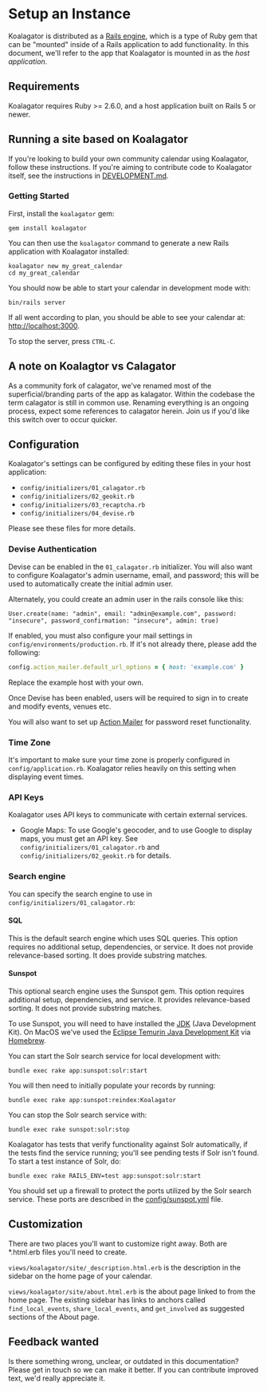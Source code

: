 # Setup an Instance

Koalagator is distributed as a [Rails engine](http://guides.rubyonrails.org/engines.html), which is a type of Ruby gem that can be "mounted" inside of a Rails application to add functionality. In this document, we'll refer to the app that Koalagator is mounted in as the *host application*.

## Requirements

Koalagator requires Ruby >= 2.6.0, and a host application built on Rails 5 or newer.

## Running a site based on Koalagator

If you're looking to build your own community calendar using Koalagator, follow these instructions. If you're aiming to contribute code to Koalagator itself, see the instructions in [DEVELOPMENT.md](https://github.com/Koalagator/Koalagator/blob/main/DEVELOPMENT.md).

### Getting Started

First, install the `koalagator` gem:

    gem install koalagator
    
You can then use the `koalagator` command to generate a new Rails application with Koalagator installed:

    koalagator new my_great_calendar
    cd my_great_calendar

You should now be able to start your calendar in development mode with:

    bin/rails server

If all went according to plan, you should be able to see your calendar at: [http://localhost:3000](http://localhost:3000).

To stop the server, press `CTRL-C`.

## A note on Koalagtor vs Calagator

As a community fork of calagator, we've renamed most of the superficial/branding parts of the app as kalagator.
Within the codebase the term calagator is still in common use. Renaming everything is an ongoing process, expect some references to calagator herein. Join us if you'd like this switch over to occur quicker.

## Configuration

Koalagator's settings can be configured by editing these files in your host application:

* `config/initializers/01_calagator.rb`
* `config/initializers/02_geokit.rb`
* `config/initializers/03_recaptcha.rb`
* `config/initializers/04_devise.rb`

Please see these files for more details.

### Devise Authentication
Devise can be enabled in the `01_calagator.rb` initializer.
You will also want to configure Koalagator's admin username, email, and password; this will
be used to automatically create the initial admin user.

Alternately, you could create an admin user in the rails console like this:
```
User.create(name: "admin", email: "admin@example.com", password: "insecure", password_confirmation: "insecure", admin: true)
```

If enabled, you must also configure your mail settings in `config/environments/production.rb`.
If it's not already there, please add the following:
```rb
config.action_mailer.default_url_options = { host: 'example.com' }
```
Replace the example host with your own.

Once Devise has been enabled, users will be required to sign in to create and modify events, venues etc.

You will also want to set up [Action Mailer](https://guides.rubyonrails.org/action_mailer_basics.html) for password reset functionality.

### Time Zone

It's important to make sure your time zone is properly configured in `config/application.rb`. Koalagator relies heavily on this setting when displaying event times.

### API Keys

Koalagator uses API keys to communicate with certain external services.

* Google Maps: To use Google's geocoder, and to use Google to display maps, you must get an API key.  See `config/initializers/01_calagator.rb` and `config/initializers/02_geokit.rb` for details.

### Search engine

You can specify the search engine to use in `config/initializers/01_calagator.rb`:

#### SQL

This is the default search engine which uses SQL queries. This option requires no additional setup, dependencies, or service. It does not provide relevance-based sorting. It does provide substring matches.

#### Sunspot

This optional search engine uses the Sunspot gem. This option requires additional setup, dependencies, and service. It provides relevance-based sorting. It does not provide substring matches.

To use Sunspot, you will need to have installed the [JDK](https://www.oracle.com/java/technologies/downloads/) (Java Development Kit). On MacOS we've used the [Eclipse Temurin Java Development Kit](https://formulae.brew.sh/cask/temurin) via [Homebrew](https://brew.sh).

You can start the Solr search service for local development with:

    bundle exec rake app:sunspot:solr:start

You will then need to initially populate your records by running:

    bundle exec rake app:sunspot:reindex:Koalagator

You can stop the Solr search service with:

    bundle exec rake sunspot:solr:stop

Koalagator has tests that verify functionality against Solr automatically, if the tests find the service running; you'll see pending tests if Solr isn't found. To start a test instance of Solr, do:

    bundle exec rake RAILS_ENV=test app:sunspot:solr:start

You should set up a firewall to protect the ports utilized by the Solr search service. These ports are described in the [config/sunspot.yml](config/sunspot.yml) file.

## Customization

There are two places you'll want to customize right away. Both are *.html.erb files you'll need to create.

`views/koalagator/site/_description.html.erb` is the description in the sidebar on the home page of your calendar.

`views/koalagator/site/about.html.erb` is the about page linked to from the home page. The existing sidebar has links to anchors called `find_local_events`, `share_local_events`, and `get_involved` as suggested sections of the About page.

<!--
**TODO: engine CSS and view overrides, variables.scss, config.scss(?)**
-->

Feedback wanted
---------------

Is there something wrong, unclear, or outdated in this documentation? Please get in touch so we can make it better. If you can contribute improved text, we'd really appreciate it.